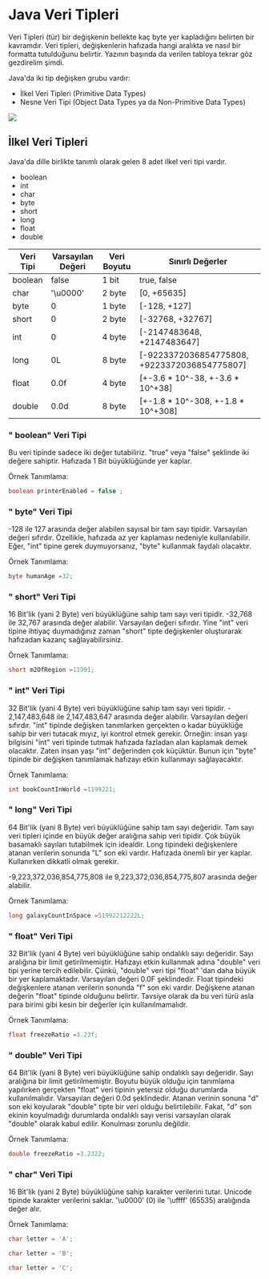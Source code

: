 # Java Veri Tipleri

Veri Tipleri (tür) bir değişkenin bellekte kaç byte yer kapladığını belirten bir kavramdır. Veri tipleri, değişkenlerin hafızada hangi 
aralıkta ve nasıl bir formatta tutulduğunu belirtir. Yazının başında da verilen tabloya tekrar göz gezdirelim şimdi.

Java&#39;da iki tip değişken grubu vardır:

- İlkel Veri Tipleri (Primitive Data Types)
- Nesne Veri Tipi (Object Data Types ya da Non-Primitive Data Types)

![](figures/veri-tipleri-1.png)

## İlkel Veri Tipleri

Java&#39;da dille birlikte tanımlı olarak gelen 8 adet ilkel veri tipi vardır.

- boolean
- int
- char
- byte
- short
- long
- float
- double

| **Veri Tipi** | **Varsayılan Değeri** | **Veri Boyutu** |        **Sınırlı Değerler**                     |
| ------------- | --------------------- | --------------- | ----------------------------------------------  |
| boolean       | false                 | 1 bit           | true, false                                     |
| char          | &#39;\u0000&#39;      | 2 byte          | [0, +65635]                                     |
| byte          | 0                     | 1 byte          | [-128, +127]                                    |
| short         | 0                     | 2 byte          | [-32768, +32767]                                |
| int           | 0                     | 4 byte          | [-2147483648, +2147483647]                      |
| long          | 0L                    | 8 byte          | [-9223372036854775808, +9223372036854775807]    |
| float         | 0.0f                  | 4 byte          | [+-3.6 * 10^-38, +-3.6 * 10^+38]                |
| double        | 0.0d                  | 8 byte          | [+-1.8 * 10^-308, +-1.8 * 10^+308]              |


### &quot; **boolean&quot; Veri Tipi**

Bu veri tipinde sadece iki değer tutabiliriz. &quot;true&quot; veya &quot;false&quot; şeklinde iki değere sahiptir. Hafızada 1 Bit büyüklüğünde yer kaplar.

Örnek Tanımlama:

````java
boolean printerEnabled = false ;
````



### &quot; **byte&quot; Veri Tipi**

-128 ile 127 arasında değer alabilen sayısal bir tam sayı tipidir. Varsayılan değeri sıfırdır. Özellikle, hafızada az yer kaplaması nedeniyle kullanılabilir. Eğer, &quot;int&quot; tipine gerek duymuyorsanız, &quot;byte&quot; kullanmak faydalı olacaktır.

Örnek Tanımlama:

````java
byte humanAge =32;
````



### &quot; **short&quot; Veri Tipi**

16 Bit&#39;lik (yani 2 Byte) veri büyüklüğüne sahip tam sayı veri tipidir. -32,768 ile 32,767 arasında değer alabilir. Varsayılan değeri sıfırdır. Yine &quot;int&quot; veri tipine ihtiyaç duymadığınız zaman &quot;short&quot; tipte değişkenler oluşturarak hafızadan kazanç sağlayabilirsiniz.

Örnek Tanımlama: 

````java
short m2OfRegion =11991;
````



### &quot; **int&quot; Veri Tipi**

32 Bit&#39;lik (yani 4 Byte) veri büyüklüğüne sahip tam sayı veri tipidir. - 2,147,483,648 ile 2,147,483,647 arasında değer alabilir. Varsayılan değeri sıfırdır. &quot;int&quot; tipinde değişken tanımlarken gerçekten o kadar büyüklüğe sahip bir veri tutacak mıyız, iyi kontrol etmek gerekir. Örneğin: insan yaşı bilgisini &quot;int&quot; veri tipinde tutmak hafızada fazladan alan kaplamak demek olacaktır. Zaten insan yaşı &quot;int&quot; değerinden çok küçüktür. Bunun için &quot;byte&quot; tipinde bir değişken tanımlamak hafızayı etkin kullanmayı sağlayacaktır.

Örnek Tanımlama:

````java
int bookCountInWorld =1199221;
````



### &quot; **long&quot; Veri Tipi**

64 Bit&#39;lik (yani 8 Byte) veri büyüklüğüne sahip tam sayı değeridir. Tam sayı veri tipleri içinde en büyük değer aralığına sahip veri tipidir. Çok büyük basamaklı sayıları tutabilmek için idealdir. Long tipindeki değişkenlere atanan verilerin sonunda &quot;L&quot; son eki vardır. Hafızada önemli bir yer kaplar. Kullanırken dikkatli olmak gerekir. 

-9,223,372,036,854,775,808 ile 9,223,372,036,854,775,807 arasında değer alabilir.

Örnek Tanımlama:

````java
long galaxyCountInSpace =51992212222L;
````



### &quot; **float&quot; Veri Tipi**

32 Bit&#39;lik (yani 4 Byte) veri büyüklüğüne sahip ondalıklı sayı değeridir. Sayı aralığına bir limit getirilmemiştir. Hafızayı etkin kullanmak adına &quot;double&quot; veri tipi yerine tercih edilebilir. Çünkü, &quot;double&quot; veri tipi &quot;float&quot; &#39;dan daha büyük bir yer kaplamaktadır. Varsayılan değeri 0.0F şeklindedir. Float tipindeki değişkenlere atanan verilerin sonunda &quot;f&quot; son eki vardır. Değişkene atanan değerin &quot;float&quot; tipinde olduğunu belirtir. Tavsiye olarak da bu veri türü asla para birimi gibi kesin bir değerler için kullanılmamalıdr.

Örnek Tanımlama:

  ````java
float freezeRatio =3.23f;
  ````



### &quot; **double&quot; Veri Tipi**

64 Bit&#39;lik (yani 8 Byte) veri büyüklüğüne sahip ondalıklı sayı değeridir. Sayı aralığına bir limit getirilmemiştir. Boyutu büyük olduğu için tanımlama yapılırken gerçekten &quot;float&quot; veri tipinin yetersiz olduğu durumlarda kullanılmalıdır. Varsayılan değeri 0.0d şeklindedir. Atanan verinin sonuna &quot;d&quot; son eki koyularak &quot;double&quot; tipte bir veri olduğu belirtilebilir. Fakat, &quot;d&quot; son ekinin koyulmadığı durumlarda ondalıklı sayı verisi varsayılan olarak &quot;double&quot; olarak kabul edilir. Konulması zorunlu değildir. 

Örnek Tanımlama: 

````java
double freezeRatio =3.2322;
````



### &quot; **char&quot; Veri Tipi**

16 Bit&#39;lik (yani 2 Byte) büyüklüğüne sahip karakter verilerini tutar. Unicode tipinde karakter verilerini saklar. &#39;\u0000&#39; (0) ile &#39;\uffff&#39; (65535) aralığında değer alır.

Örnek Tanımlama:

``````java
char letter = 'A';

char letter = 'B';

char letter = 'C';
``````
